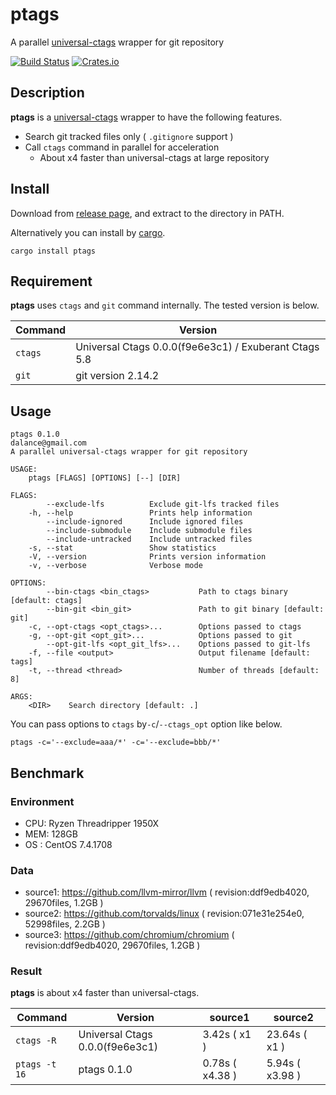 # ptags
A parallel [universal-ctags](https://ctags.io) wrapper for git repository

[![Build Status](https://travis-ci.org/dalance/ptags.svg?branch=master)](https://travis-ci.org/dalance/ptags)
[![Crates.io](https://img.shields.io/crates/v/ptags.svg)](https://crates.io/crates/ptags)

## Description

**ptags** is a [universal-ctags](https://ctags.io) wrapper to have the following features.
- Search git tracked files only ( `.gitignore` support )
- Call `ctags` command in parallel for acceleration
    - About x4 faster than universal-ctags at large repository

## Install
Download from [release page](https://github.com/dalance/ptags/releases/latest), and extract to the directory in PATH.

Alternatively you can install by [cargo](https://crates.io).

```
cargo install ptags
```

## Requirement

**ptags** uses `ctags` and `git` command internally.
The tested version is below.

| Command | Version                                               |
| ------- | ----------------------------------------------------- |
| `ctags` | Universal Ctags 0.0.0(f9e6e3c1) / Exuberant Ctags 5.8 |
| `git`   | git version 2.14.2                                    |

## Usage

```
ptags 0.1.0
dalance@gmail.com
A parallel universal-ctags wrapper for git repository

USAGE:
    ptags [FLAGS] [OPTIONS] [--] [DIR]

FLAGS:
        --exclude-lfs          Exclude git-lfs tracked files
    -h, --help                 Prints help information
        --include-ignored      Include ignored files
        --include-submodule    Include submodule files
        --include-untracked    Include untracked files
    -s, --stat                 Show statistics
    -V, --version              Prints version information
    -v, --verbose              Verbose mode

OPTIONS:
        --bin-ctags <bin_ctags>           Path to ctags binary [default: ctags]
        --bin-git <bin_git>               Path to git binary [default: git]
    -c, --opt-ctags <opt_ctags>...        Options passed to ctags
    -g, --opt-git <opt_git>...            Options passed to git
        --opt-git-lfs <opt_git_lfs>...    Options passed to git-lfs
    -f, --file <output>                   Output filename [default: tags]
    -t, --thread <thread>                 Number of threads [default: 8]

ARGS:
    <DIR>    Search directory [default: .]
```

You can pass options to `ctags` by`-c`/`--ctags_opt` option like below.

```
ptags -c='--exclude=aaa/*' -c='--exclude=bbb/*'
```

## Benchmark

### Environment
- CPU: Ryzen Threadripper 1950X
- MEM: 128GB
- OS : CentOS 7.4.1708

### Data
- source1: https://github.com/llvm-mirror/llvm ( revision:ddf9edb4020, 29670files, 1.2GB )
- source2: https://github.com/torvalds/linux ( revision:071e31e254e0, 52998files, 2.2GB )
- source3: https://github.com/chromium/chromium ( revision:ddf9edb4020, 29670files, 1.2GB )

### Result

**ptags** is about x4 faster than universal-ctags.

| Command       | Version                         | source1           | source2              |
| ------------- | ------------------------------- | ----------------- | -------------------- |
| `ctags -R`    | Universal Ctags 0.0.0(f9e6e3c1) | 3.42s ( x1 )      | 23.64s ( x1 )        |
| `ptags -t 16` | ptags 0.1.0                     | 0.78s ( x4.38 )   | 5.94s  ( x3.98 )     |

